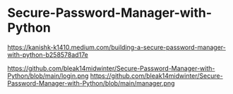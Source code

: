 # Secure-Password-Manager-with-Python

https://kanishk-k1410.medium.com/building-a-secure-password-manager-with-python-b258578ad17e

https://github.com/bleak14midwinter/Secure-Password-Manager-with-Python/blob/main/login.png
https://github.com/bleak14midwinter/Secure-Password-Manager-with-Python/blob/main/manager.png
